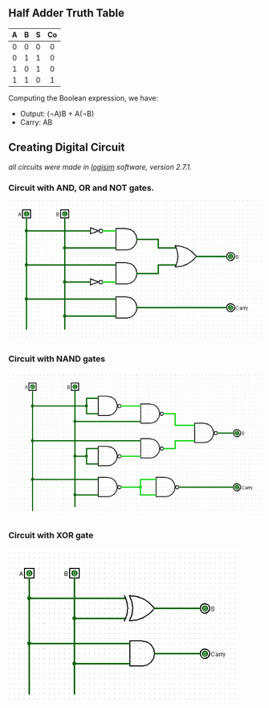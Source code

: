 ## Half Adder Truth Table

| A | B |  S | Co |
| :--: | :--: | :--: | :--: | 
| 0 | 0  | 0 | 0 | 
| 0 | 1  | 1 | 0 | 
| 1 | 0  | 1 | 0 | 
| 1 | 1  | 0| 1 | 

Computing the Boolean expression, we have:

- Output: (¬A)B + A(¬B)
- Carry: AB

## Creating Digital Circuit
_all circuits were made in [logisim](http://www.cburch.com/logisim/) software, version 2.7.1._

### Circuit with AND, OR and NOT gates.

![](basic_halfadder.png)

### Circuit with NAND gates 

![](nand_halfadder.png)

### Circuit with XOR gate

![](xor_halfadder.png)

